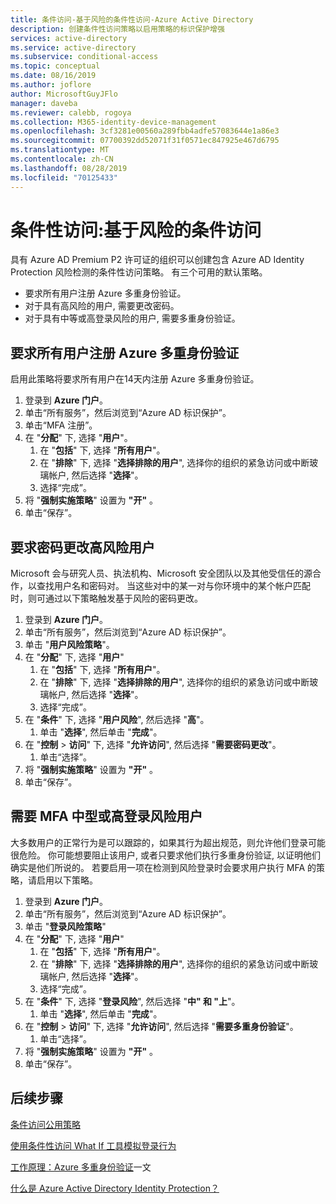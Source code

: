 ```yaml
---
title: 条件访问-基于风险的条件性访问-Azure Active Directory
description: 创建条件性访问策略以启用策略的标识保护增强
services: active-directory
ms.service: active-directory
ms.subservice: conditional-access
ms.topic: conceptual
ms.date: 08/16/2019
ms.author: joflore
author: MicrosoftGuyJFlo
manager: daveba
ms.reviewer: calebb, rogoya
ms.collection: M365-identity-device-management
ms.openlocfilehash: 3cf3281e00560a289fbb4adfe57083644e1a86e3
ms.sourcegitcommit: 07700392dd52071f31f0571ec847925e467d6795
ms.translationtype: MT
ms.contentlocale: zh-CN
ms.lasthandoff: 08/28/2019
ms.locfileid: "70125433"
---
```

# <a name="conditional-access-risk-based-conditional-access"></a>条件性访问:基于风险的条件访问

具有 Azure AD Premium P2 许可证的组织可以创建包含 Azure AD Identity Protection 风险检测的条件性访问策略。 有三个可用的默认策略。 

* 要求所有用户注册 Azure 多重身份验证。
* 对于具有高风险的用户, 需要更改密码。
* 对于具有中等或高登录风险的用户, 需要多重身份验证。

## <a name="require-all-users-to-register-for-azure-multi-factor-authentication"></a>要求所有用户注册 Azure 多重身份验证

启用此策略将要求所有用户在14天内注册 Azure 多重身份验证。 

1. 登录到 **Azure 门户**。
1. 单击“所有服务”，然后浏览到“Azure AD 标识保护”。
1. 单击“MFA 注册”。
1. 在 "**分配**" 下, 选择 "**用户**"。
   1. 在 "**包括**" 下, 选择 "**所有用户**"。
   1. 在 "**排除**" 下, 选择 "**选择排除的用户**", 选择你的组织的紧急访问或中断玻璃帐户, 然后选择 "**选择**"。 
   1. 选择“完成”。
1. 将 "**强制实施策略**" 设置为 **"开"** 。
1. 单击“保存”。

## <a name="require-a-password-change-high-risk-users"></a>要求密码更改高风险用户

Microsoft 会与研究人员、执法机构、Microsoft 安全团队以及其他受信任的源合作，以查找用户名和密码对。 当这些对中的某一对与你环境中的某个帐户匹配时，则可通过以下策略触发基于风险的密码更改。

1. 登录到 **Azure 门户**。
1. 单击“所有服务”，然后浏览到“Azure AD 标识保护”。
1. 单击 "**用户风险策略**"。
1. 在 "**分配**" 下, 选择 "**用户**"
   1. 在 "**包括**" 下, 选择 "**所有用户**"。
   1. 在 "**排除**" 下, 选择 "**选择排除的用户**", 选择你的组织的紧急访问或中断玻璃帐户, 然后选择 "**选择**"。
   1. 选择“完成”。
1. 在 "**条件**" 下, 选择 "**用户风险**", 然后选择 "**高**"。
   1. 单击 "**选择**", 然后单击 "**完成**"。
1. 在 "**控制** > **访问**" 下, 选择 "**允许访问**", 然后选择 "**需要密码更改**"。
   1. 单击“选择”。
1. 将 "**强制实施策略**" 设置为 **"开"** 。
1. 单击“保存”。

## <a name="require-mfa-medium-or-high-sign-in-risk-users"></a>需要 MFA 中型或高登录风险用户

大多数用户的正常行为是可以跟踪的，如果其行为超出规范，则允许他们登录可能很危险。 你可能想要阻止该用户, 或者只要求他们执行多重身份验证, 以证明他们确实是他们所说的。 若要启用一项在检测到风险登录时会要求用户执行 MFA 的策略，请启用以下策略。

1. 登录到 **Azure 门户**。
1. 单击“所有服务”，然后浏览到“Azure AD 标识保护”。
1. 单击 "**登录风险策略**"
1. 在 "**分配**" 下, 选择 "**用户**"
   1. 在 "**包括**" 下, 选择 "**所有用户**"。
   1. 在 "**排除**" 下, 选择 "**选择排除的用户**", 选择你的组织的紧急访问或中断玻璃帐户, 然后选择 "**选择**"。
   1. 选择“完成”。
1. 在 "**条件**" 下, 选择 "**登录风险**", 然后选择 "**中" 和 "上**"。
   1. 单击 "**选择**", 然后单击 "**完成**"。
1. 在 "**控制** > **访问**" 下, 选择 "**允许访问**", 然后选择 "**需要多重身份验证**"。
   1. 单击“选择”。
1. 将 "**强制实施策略**" 设置为 **"开"** 。
1. 单击“保存”。

## <a name="next-steps"></a>后续步骤

[条件访问公用策略](concept-conditional-access-policy-common.md)

[使用条件性访问 What If 工具模拟登录行为](troubleshoot-conditional-access-what-if.md)

[工作原理：Azure 多重身份验证](../authentication/concept-mfa-howitworks.md)一文

[什么是 Azure Active Directory Identity Protection？](../identity-protection/overview.md)
